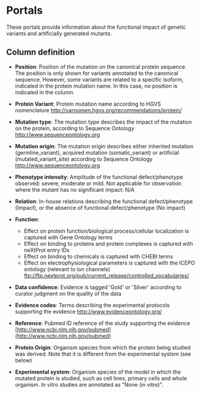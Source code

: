 # Portals
These portals provide information about the functional impact of genetic variants and artificially generated mutants.  


## Column definition

* **Position**: Position of the mutation on the canonical protein sequence. The position is only shown for variants annotated to the canonical sequence. However, some variants are related to a specific isoform, indicated in the protein mutation name. In this case, no position is indicated in the column.

* **Protein Variant**: Protein mutation name according to HGVS nomenclature http://varnomen.hgvs.org/recommendations/protein/

* **Mutation type**: The mutation type describes the impact of the mutation on the protein, according to Sequence Ontology http://www.sequenceontology.org 

* **Mutation origin**: The mutation origin describes either inherited mutation (germline_variant), acquired mutation (somatic_variant) or artificial (mutated_variant_site) according to Sequence Ontology http://www.sequenceontology.org 

* **Phenotype intensity**: Amplitude of the functional defect/phenotype observed: severe, moderate or mild. Not applicable for observation where the mutant has no significant impact: N/A

* **Relation**: In-house relations describing the functional defect/phenotype (Impact), or the absence of functional defect/phenotype (No impact)

* **Function**: 
  * Effect on protein function/biological process/cellular localization is captured with Gene Ontology terms
  * Effect on binding to proteins and protein complexes is captured with neXtProt entry IDs
  * Effect on binding to chemicals is captured with CHEBI terms
  * Effect on electrophysiological parameters is captured with the ICEPO ontology (relevant to ion channels) ftp://ftp.nextprot.org/pub/current_release/controlled_vocabularies/

* **Data confidence**: Evidence is tagged 'Gold' or 'Silver' according to curator judgment on the quality of the data

* **Evidence codes**: Terms describing the experimental protocols supporting the evidence http://www.evidenceontology.org/

* **Reference**: Pubmed ID reference of the study supporting the evidence [http://www.ncbi.nlm.nih.gov/pubmed](http://www.ncbi.nlm.nih.gov/pubmed)

* **Protein Origin**: Organism species from which the protein being studied was derived. Note that it is different from the experimental system (see below)

* **Experimental system**: Organism species of the model in which the mutated protein is studied, such as cell lines, primary cells and whole organism. In vitro studies are annotated as "None (in vitro)". 


